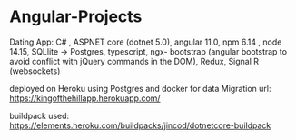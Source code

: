 # Angular-Projects

Dating App:
C# , ASPNET core (dotnet 5.0), angular 11.0, npm 6.14 , node 14.15, SQLlite -> Postgres, typescript, ngx- bootstrap (angular bootstrap to avoid conflict with jQuery commands in the DOM), Redux, Signal R (websockets)

deployed on Heroku using Postgres and docker for data Migration
url: https://kingofthehillapp.herokuapp.com/

buildpack used: https://elements.heroku.com/buildpacks/jincod/dotnetcore-buildpack
